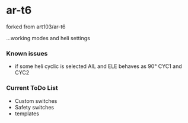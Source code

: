 # ar-t6

forked from art103/ar-t6

...working modes and heli settings
### Known issues
- if some heli cyclic is selected AIL and ELE behaves as 90° CYC1 and CYC2


### Current ToDo List

- Custom switches 
- Safety switches
- templates

